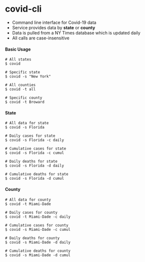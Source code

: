 # covid-cli

- Command line interface for Covid-19 data
- Service provides data by **state** or **county**
- Data is pulled from a NY Times database which is updated daily
- All calls are case-insensitive

#### Basic Usage

```
# All states
$ covid
```

```
# Specific state
$ covid -s "New York"
```

```
# All counties
$ covid -t all
```

```
# Specific county
$ covid -t Broward
```

#### State
```
# All data for state
$ covid -s Florida
```

```
# Daily cases for state
$ covid -s Florida -c daily
```

```
# Cumulative cases for state
$ covid -s Florida -c cumul
```

```
# Daily deaths for state
$ covid -s Florida -d daily
```

```
# Cumulative deaths for state
$ covid -s Florida -d cumul
```

#### County

```
# All data for county
$ covid -t Miami-Dade
```

```
# Daily cases for county
$ covid -t Miami-Dade -c daily
```

```
# Cumulative cases for county
$ covid -s Miami-Dade -c cumul
```

```
# Daily deaths for county
$ covid -s Miami-Dade -d daily
```

```
# Cumulative deaths for county
$ covid -s Miami-Dade -d cumul
```
